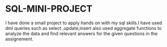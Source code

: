 # SQL-MINI-PROJECT
I have done a small project to apply hands on with my sql skills.I have used dml queries such as select ,update,insert also used aggregate functions to analyze the data and find relevant answers for the given questions in the assignement.

